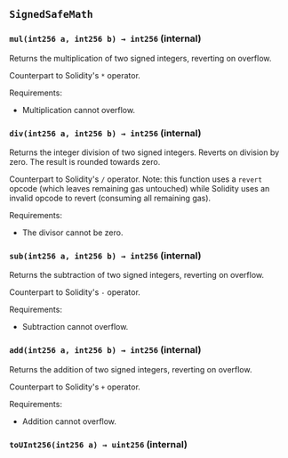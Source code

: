 ## `SignedSafeMath`

### `mul(int256 a, int256 b) → int256` (internal)

Returns the multiplication of two signed integers, reverting on overflow.

Counterpart to Solidity's `*` operator.

Requirements:

- Multiplication cannot overflow.

### `div(int256 a, int256 b) → int256` (internal)

Returns the integer division of two signed integers. Reverts on division by
zero. The result is rounded towards zero.

Counterpart to Solidity's `/` operator. Note: this function uses a `revert`
opcode (which leaves remaining gas untouched) while Solidity uses an invalid
opcode to revert (consuming all remaining gas).

Requirements:

- The divisor cannot be zero.

### `sub(int256 a, int256 b) → int256` (internal)

Returns the subtraction of two signed integers, reverting on overflow.

Counterpart to Solidity's `-` operator.

Requirements:

- Subtraction cannot overflow.

### `add(int256 a, int256 b) → int256` (internal)

Returns the addition of two signed integers, reverting on overflow.

Counterpart to Solidity's `+` operator.

Requirements:

- Addition cannot overflow.

### `toUInt256(int256 a) → uint256` (internal)
